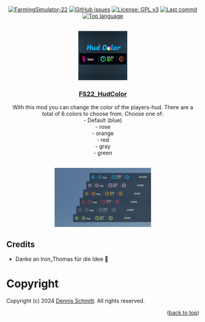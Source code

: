 <a name="readme-top"></a>

<div align="center">

[![FarmingSimulator-22](https://img.shields.io/badge/FarmingSimulator-22-blue?style=flat-square)](https://www.farming-simulator.com/)
[![GitHub issues](https://img.shields.io/github/issues/Peppie84/FS22_HudColor?style=flat-square)](https://github.com/Peppie84/FS22_HudColor/issues)
[![License: GPL v3](https://img.shields.io/badge/License-GPLv3-blue?style=flat-square)](https://www.gnu.org/licenses/gpl-3.0)
[![Last commit](https://img.shields.io/github/last-commit/Peppie84/FS22_HudColor?style=flat-square&color=important)](https://github.com/Peppie84/FS22_HudColor/commits/development)
[![Top language](https://img.shields.io/github/languages/top/Peppie84/FS22_HudColor?style=flat-square&color=blueviolet)](https://github.com/search?q=repo%3APeppie84%2FFS22_HudColor++language%3ALua&type=code)


<br />

<img src="documents/icon_HudColor.jpg" style="width: 128px;">

<h3 align="center"><u>FS22_HudColor</u></h3>

<p align="center">
    With this mod you can change the color of the players-hud. There are a total of 6 colors to choose from. Choose one of:<br />
- Default (blue)<br />
- rose<br />
- orange<br />
- red<br />
- gray<br />
- green<br />
<br />
</p>

</div>

<div align='center'>
    <img src="documents/screen1-v1.0.0.0.png" style="width: 50%;">
</div>

## Credits
* Danke an Iron_Thomas für die Idee 🙌

# Copyright
Copyright (c) 2024 [Dennis Schmitt](https://github.com/peppie84).
All rights reserved.

<p align="right">(<a href="#readme-top">back to top</a>)</p>
